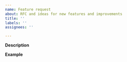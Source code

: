 ```yaml
---
name: Feature request
about: RFC and ideas for new features and improvements
title: ''
labels: ''
assignees: ''

---
```


**Description**
<!-- A clear and concise description of the new feature. -->

**Example**
<!-- A simple example of the new feature in action (include Java code, YAML config, etc.)
     If the new feature changes an existing feature, include a simple before/after comparison. -->
